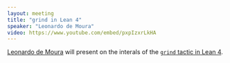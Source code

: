 ```yaml
---
layout: meeting
title: "grind in Lean 4"
speaker: "Leonardo de Moura"
video: https://www.youtube.com/embed/pxpIzxrLkHA
---
```


[Leonardo de Moura](https://leodemoura.github.io/)
 will present on the interals of the [`grind` tactic in Lean 4](https://lean-lang.org/doc/reference/4.22.0-rc3/The--grind--tactic/#grind).



